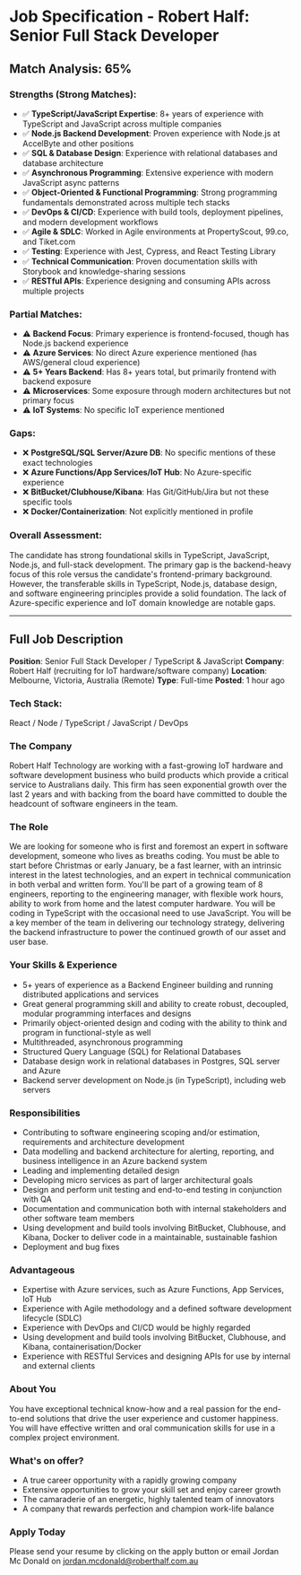 # Job Specification - Robert Half: Senior Full Stack Developer

## Match Analysis: 65%

### Strengths (Strong Matches):
- ✅ **TypeScript/JavaScript Expertise**: 8+ years of experience with TypeScript and JavaScript across multiple companies
- ✅ **Node.js Backend Development**: Proven experience with Node.js at AccelByte and other positions
- ✅ **SQL & Database Design**: Experience with relational databases and database architecture
- ✅ **Asynchronous Programming**: Extensive experience with modern JavaScript async patterns
- ✅ **Object-Oriented & Functional Programming**: Strong programming fundamentals demonstrated across multiple tech stacks
- ✅ **DevOps & CI/CD**: Experience with build tools, deployment pipelines, and modern development workflows
- ✅ **Agile & SDLC**: Worked in Agile environments at PropertyScout, 99.co, and Tiket.com
- ✅ **Testing**: Experience with Jest, Cypress, and React Testing Library
- ✅ **Technical Communication**: Proven documentation skills with Storybook and knowledge-sharing sessions
- ✅ **RESTful APIs**: Experience designing and consuming APIs across multiple projects

### Partial Matches:
- ⚠️ **Backend Focus**: Primary experience is frontend-focused, though has Node.js backend experience
- ⚠️ **Azure Services**: No direct Azure experience mentioned (has AWS/general cloud experience)
- ⚠️ **5+ Years Backend**: Has 8+ years total, but primarily frontend with backend exposure
- ⚠️ **Microservices**: Some exposure through modern architectures but not primary focus
- ⚠️ **IoT Systems**: No specific IoT experience mentioned

### Gaps:
- ❌ **PostgreSQL/SQL Server/Azure DB**: No specific mentions of these exact technologies
- ❌ **Azure Functions/App Services/IoT Hub**: No Azure-specific experience
- ❌ **BitBucket/Clubhouse/Kibana**: Has Git/GitHub/Jira but not these specific tools
- ❌ **Docker/Containerization**: Not explicitly mentioned in profile

### Overall Assessment:
The candidate has strong foundational skills in TypeScript, JavaScript, Node.js, and full-stack development. The primary gap is the backend-heavy focus of this role versus the candidate's frontend-primary background. However, the transferable skills in TypeScript, Node.js, database design, and software engineering principles provide a solid foundation. The lack of Azure-specific experience and IoT domain knowledge are notable gaps.

---

## Full Job Description

**Position**: Senior Full Stack Developer / TypeScript & JavaScript
**Company**: Robert Half (recruiting for IoT hardware/software company)
**Location**: Melbourne, Victoria, Australia (Remote)
**Type**: Full-time
**Posted**: 1 hour ago

### Tech Stack:
React / Node / TypeScript / JavaScript / DevOps

### The Company

Robert Half Technology are working with a fast-growing IoT hardware and software development business who build products which provide a critical service to Australians daily. This firm has seen exponential growth over the last 2 years and with backing from the board have committed to double the headcount of software engineers in the team.

### The Role

We are looking for someone who is first and foremost an expert in software development, someone who lives as breaths coding. You must be able to start before Christmas or early January, be a fast learner, with an intrinsic interest in the latest technologies, and an expert in technical communication in both verbal and written form. You'll be part of a growing team of 8 engineers, reporting to the engineering manager, with flexible work hours, ability to work from home and the latest computer hardware. You will be coding in TypeScript with the occasional need to use JavaScript. You will be a key member of the team in delivering our technology strategy, delivering the backend infrastructure to power the continued growth of our asset and user base.

### Your Skills & Experience

- 5+ years of experience as a Backend Engineer building and running distributed applications and services
- Great general programming skill and ability to create robust, decoupled, modular programming interfaces and designs
- Primarily object-oriented design and coding with the ability to think and program in functional-style as well
- Multithreaded, asynchronous programming
- Structured Query Language (SQL) for Relational Databases
- Database design work in relational databases in Postgres, SQL server and Azure
- Backend server development on Node.js (in TypeScript), including web servers

### Responsibilities

- Contributing to software engineering scoping and/or estimation, requirements and architecture development
- Data modelling and backend architecture for alerting, reporting, and business intelligence in an Azure backend system
- Leading and implementing detailed design
- Developing micro services as part of larger architectural goals
- Design and perform unit testing and end-to-end testing in conjunction with QA
- Documentation and communication both with internal stakeholders and other software team members
- Using development and build tools involving BitBucket, Clubhouse, and Kibana, Docker to deliver code in a maintainable, sustainable fashion
- Deployment and bug fixes

### Advantageous

- Expertise with Azure services, such as Azure Functions, App Services, IoT Hub
- Experience with Agile methodology and a defined software development lifecycle (SDLC)
- Experience with DevOps and CI/CD would be highly regarded
- Using development and build tools involving BitBucket, Clubhouse, and Kibana, containerisation/Docker
- Experience with RESTful Services and designing APIs for use by internal and external clients

### About You

You have exceptional technical know-how and a real passion for the end-to-end solutions that drive the user experience and customer happiness. You will have effective written and oral communication skills for use in a complex project environment.

### What's on offer?

- A true career opportunity with a rapidly growing company
- Extensive opportunities to grow your skill set and enjoy career growth
- The camaraderie of an energetic, highly talented team of innovators
- A company that rewards perfection and champion work-life balance

### Apply Today

Please send your resume by clicking on the apply button or email Jordan Mc Donald on jordan.mcdonald@roberthalf.com.au
